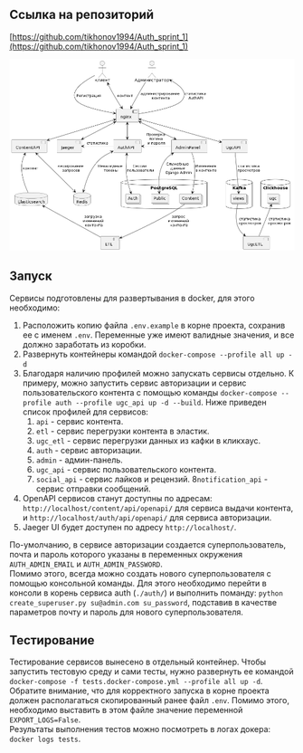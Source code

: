 ## Ссылка на репозиторий
[https://github.com/tikhonov1994/Auth_sprint_1](https://github.com/tikhonov1994/Auth_sprint_1)

![dsa](./docs/to-be.png)  

## Запуск

Сервисы подготовлены для развертывания в docker, для этого необходимо:
1. Расположить копию файла `.env.example` в корне проекта, сохранив ее с именем `.env`. Переменные уже имеют валидные значения, и все должно заработать из коробки.
2. Развернуть контейнеры командой `docker-compose --profile all up -d`  
3. Благодаря наличию профилей можно запускать сервисы отдельно. К примеру, можно запустить сервис авторизации и сервис пользовательского контента с помощью команды `docker-compose --profile auth --profile ugc_api up -d --build`. Ниже приведен список профилей для сервисов:
   1. `api` - сервис контента.
   2. `etl` - сервис перегрузки контента в эластик.
   3. `ugc_etl` - сервис перегрузки данных из кафки в кликхаус.
   4. `auth` - сервис авторизации.
   5. `admin` - админ-панель.
   6. `ugc_api` - сервис пользовательского контента.
   7. `social_api` - сервис лайков и рецензий.
   8`notification_api` - сервис отправки сообщений.
4. OpenAPI сервисов станут доступны по адресам: `http://localhost/content/api/openapi/` для сервиса выдачи контента, и `http://localhost/auth/api/openapi/` для сервиса авторизации. 
5. Jaeger UI будет доступен по адресу `http://localhost/`.  

По-умолчанию, в сервисе авторизации создается суперпользователь, почта и пароль которого указаны в переменных окружения `AUTH_ADMIN_EMAIL` и `AUTH_ADMIN_PASSWORD`.  
Помимо этого, всегда можно создать нового суперпользователя с помощью консольной команды. Для этого необходимо перейти в консоли в корень сервиса auth (`./auth/`) и выполнить поманду: `python create_superuser.py su@admin.com su_password`, подставив в качестве параметров почту и пароль для нового суперпользователя.  
  

## Тестирование

Тестирование сервисов вынесено в отдельный контейнер. Чтобы запустить тестовую среду и сами тесты, нужно развернуть ее командой `docker-compose -f tests.docker-compose.yml --profile all up -d`. Обратите внимание, что для корректного запуска в корне проекта должен располагаться скопированный ранее файл `.env`. Помимо этого, необходимо выставить в этом файле значение переменной `EXPORT_LOGS=False`.  
Результаты выполнения тестов можно посмотреть в логах докера: `docker logs tests`.   
